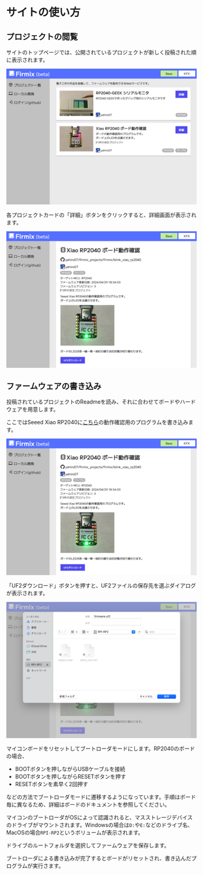 # サイトの使い方

## プロジェクトの閲覧

サイトのトップページでは、公開されているプロジェクトが新しく投稿された順に表示されます。

![](./assets/captures/tutorial01.png)

各プロジェクトカードの「詳細」ボタンをクリックすると、詳細画面が表示されます。

![](./assets/captures/tutorial02.png)


## ファームウェアの書き込み

投稿されているプロジェクトのReadmeを読み、それに合わせてボードやハードウェアを用意します。

ここではSeeed Xiao RP2040に[こちら](https://firmix.nector.me/project/5g8lvrj0g0)の動作確認用のプログラムを書き込みます。

![](./assets/captures/tutorial02.png)

「UF2ダウンロード」ボタンを押すと、UF2ファイルの保存先を選ぶダイアログが表示されます。

![](./assets/captures/tutorial03.png)

マイコンボードをリセットしてブートローダモードにします。RP2040のボードの場合、

- BOOTボタンを押しながらUSBケーブルを接続
- BOOTボタンを押しながらRESETボタンを押す
- RESETボタンを素早く2回押す

などの方法でブートローダモードに遷移するようになっています。手順はボード毎に異なるため、詳細はボードのドキュメントを参照してください。

マイコンのブートローダがOSによって認識されると、マスストレージデバイスのドライブがマウントされます。Windowsの場合は`D:`や`E:`などのドライブ名、MacOSの場合`RPI-RP2`というボリュームが表示されます。

ドライブのルートフォルダを選択してファームウェアを保存します。

ブートローダによる書き込みが完了するとボードがリセットされ、書き込んだプログラムが実行さます。

